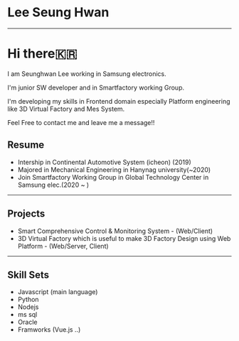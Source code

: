# Lee Seung Hwan
--------------------
# Hi there🇰🇷

I am Seunghwan Lee working in Samsung electronics. 

I'm junior SW developer and in Smartfactory working Group.

I'm developing my skills in Frontend domain especially Platform engineering like 3D Virtual Factory and Mes System.

Feel Free to contact me and leave me a message!!


## Resume
* Intership in Continental Automotive System (icheon) (2019)
* Majored in Mechanical Engineering in Hanynag university(~2020)
* Join Smartfactory Working Group in Global Technology Center in Samsung elec.(2020 ~ )
--------------------
## Projects
* Smart Comprehensive Control & Monitoring System - (Web/Client)
* 3D Virtual Factory which is useful to make 3D Factory Design using Web Platform - (Web/Server, Client)

--------------------

## Skill Sets
* Javascript (main language)
* Python
* Nodejs
* ms sql
* Oracle
* Framworks (Vue.js ..)
